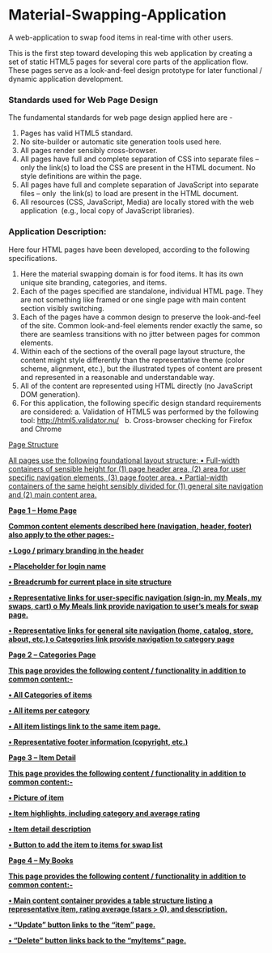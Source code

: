 # Material-Swapping-Application
A web-application to swap food items in real-time with other users.
 

This is the first step toward developing this web application by creating a set of static HTML5 pages for several core parts of the application flow. These pages serve as a look-and-feel design prototype for later functional / dynamic application development. 


### Standards used for Web Page Design

The fundamental standards for web page design applied here are - 

1.	Pages has valid HTML5 standard. 
2.	No site-builder or automatic site generation tools used here. 
3.	All pages render sensibly cross-browser. 
4.	All pages have full and complete separation of CSS into separate files – only the link(s) to load the CSS are present in the HTML document. No style definitions are within the page. 
5.	All pages have full and complete separation of JavaScript into separate files – only  the link(s) to load are present in the HTML document. 
6.	All resources (CSS, JavaScript, Media) are locally stored with the web application  (e.g., local copy of JavaScript libraries). 

### Application Description:

Here four HTML pages have been developed, according to the following specifications.

1.	Here the material swapping domain is for food items. It has its own unique site branding, categories, and items. 
2.	Each of the pages specified are standalone, individual HTML page. They are not something like framed or one single page with main content section visibly switching. 
3.	Each of the pages have a common design to preserve the look-and-feel of the site. Common look-and-feel elements render exactly the same, so there are seamless transitions with no jitter between pages for common elements. 
4.	Within each of the sections of the overall page layout structure, the content might style differently than the representative theme (color scheme, alignment, etc.), but the illustrated types of content are present and represented in a reasonable and understandable way. 
5.	All of the content are represented using HTML directly (no JavaScript DOM generation). 
6.	For this application, the following specific design standard requirements are considered:
  a.	Validation of HTML5 was performed by the following tool: http://html5.validator.nu/  
  b.	Cross-browser checking for Firefox and Chrome  


<u> Page Structure

All pages use the following foundational layout structure:
•	Full-width containers of sensible height for (1) page header area, (2) area for user specific navigation elements, (3) page footer area.
•	Partial-width containers of the same height sensibly divided for (1) general site navigation and (2) main content area.

<b> Page 1 – Home Page <b>

Common content elements described here (navigation, header, footer) also apply to the other pages:- 

•	Logo / primary branding in the header 

•	Placeholder for login name

•	Breadcrumb for current place in site structure 

•	Representative links for user-specific navigation (sign-in, my Meals, my swaps, cart) 
  o My Meals link provide navigation to user’s meals for swap page. 
  
•	Representative links for general site navigation (home, catalog, store, about, etc.)
  o	Categories link provide navigation to category page

Page 2 – Categories Page

This page provides the following content / functionality in addition to common content:-

•	All Categories of items 

•	All items per category 

•	All item listings link to the same item page.

•	Representative footer information (copyright, etc.) 

Page 3 – Item Detail

This page provides the following content / functionality in addition to common content:-

•	Picture of item 

•	Item highlights, including category and average rating 

•	Item detail description 

•	Button to add the item to items for swap list

Page 4 – My Books

This page provides the following content / functionality in addition to common content:-

•	Main content container provides a table structure listing a representative item, rating average (stars > 0), and description. 

•	“Update” button links to the “item” page.

•	“Delete” button links back to the “myItems” page.

